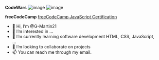 **CodeWars**
![image](https://user-images.githubusercontent.com/78720436/167179347-ad1bbd89-e999-459b-896d-ab24e3a84bad.png)
![image](https://www.codewars.com/users/G-Martin21/badges/large)

**freeCodeCamp**
[freeCodeCamp JavaScript Certification](https://www.freecodecamp.org/certification/g_martin21/javascript-algorithms-and-data-structures)


- 👋 Hi, I’m @G-Martin21
- 👀 I’m interested in ...
- 🌱 I’m currently learning software development HTML, CSS, JavaScript, ...
- 💞️ I’m looking to collaborate on projects
- 📫 You can reach me through my email.

<!---
G-Martin21/G-Martin21 is a ✨ special ✨ repository because its `README.md` (this file) appears on your GitHub profile.
You can click the Preview link to take a look at your changes.
--->
